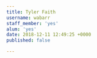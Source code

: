 ```yaml
---
title: Tyler Faith
username: wabarr
staff_member: 'yes'
alum: 'yes'
date: 2018-12-11 12:49:25 +0000
published: false

---
```

